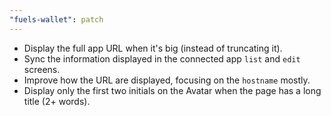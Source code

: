 ```yaml
---
"fuels-wallet": patch
---
```


- Display the full app URL when it's big (instead of truncating it). 
- Sync the information displayed in the connected app `list` and `edit` screens.   
- Improve how the URL are displayed, focusing on the `hostname` mostly.
- Display only the first two initials on the Avatar when the page has a long title (2+ words).